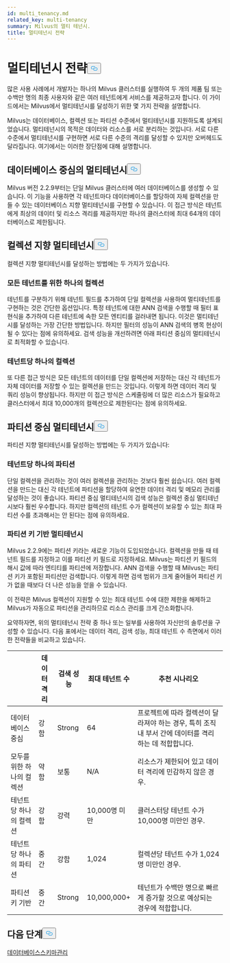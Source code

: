 ```yaml
---
id: multi_tenancy.md
related_key: multi-tenancy
summary: Milvus의 멀티 테넌시.
title: 멀티테넌시 전략
---
```

<h1 id="Multi-tenancy-strategies" class="common-anchor-header">멀티테넌시 전략<button data-href="#Multi-tenancy-strategies" class="anchor-icon" translate="no">
      <svg translate="no"
        aria-hidden="true"
        focusable="false"
        height="20"
        version="1.1"
        viewBox="0 0 16 16"
        width="16"
      >
        <path
          fill="#0092E4"
          fill-rule="evenodd"
          d="M4 9h1v1H4c-1.5 0-3-1.69-3-3.5S2.55 3 4 3h4c1.45 0 3 1.69 3 3.5 0 1.41-.91 2.72-2 3.25V8.59c.58-.45 1-1.27 1-2.09C10 5.22 8.98 4 8 4H4c-.98 0-2 1.22-2 2.5S3 9 4 9zm9-3h-1v1h1c1 0 2 1.22 2 2.5S13.98 12 13 12H9c-.98 0-2-1.22-2-2.5 0-.83.42-1.64 1-2.09V6.25c-1.09.53-2 1.84-2 3.25C6 11.31 7.55 13 9 13h4c1.45 0 3-1.69 3-3.5S14.5 6 13 6z"
        ></path>
      </svg>
    </button></h1><p>많은 사용 사례에서 개발자는 하나의 Milvus 클러스터를 실행하여 두 개의 제품 팀 또는 수백만 명의 최종 사용자와 같은 여러 테넌트에게 서비스를 제공하고자 합니다. 이 가이드에서는 Milvus에서 멀티테넌시를 달성하기 위한 몇 가지 전략을 설명합니다.</p>
<p>Milvus는 데이터베이스, 컬렉션 또는 파티션 수준에서 멀티테넌시를 지원하도록 설계되었습니다. 멀티테넌시의 목적은 데이터와 리소스를 서로 분리하는 것입니다. 서로 다른 수준에서 멀티테넌시를 구현하면 서로 다른 수준의 격리를 달성할 수 있지만 오버헤드도 달라집니다. 여기에서는 이러한 장단점에 대해 설명합니다.</p>
<h2 id="Database-oriented-multi-tenancy" class="common-anchor-header">데이터베이스 중심의 멀티테넌시<button data-href="#Database-oriented-multi-tenancy" class="anchor-icon" translate="no">
      <svg translate="no"
        aria-hidden="true"
        focusable="false"
        height="20"
        version="1.1"
        viewBox="0 0 16 16"
        width="16"
      >
        <path
          fill="#0092E4"
          fill-rule="evenodd"
          d="M4 9h1v1H4c-1.5 0-3-1.69-3-3.5S2.55 3 4 3h4c1.45 0 3 1.69 3 3.5 0 1.41-.91 2.72-2 3.25V8.59c.58-.45 1-1.27 1-2.09C10 5.22 8.98 4 8 4H4c-.98 0-2 1.22-2 2.5S3 9 4 9zm9-3h-1v1h1c1 0 2 1.22 2 2.5S13.98 12 13 12H9c-.98 0-2-1.22-2-2.5 0-.83.42-1.64 1-2.09V6.25c-1.09.53-2 1.84-2 3.25C6 11.31 7.55 13 9 13h4c1.45 0 3-1.69 3-3.5S14.5 6 13 6z"
        ></path>
      </svg>
    </button></h2><p>Milvus 버전 2.2.9부터는 단일 Milvus 클러스터에 여러 데이터베이스를 생성할 수 있습니다. 이 기능을 사용하면 각 테넌트마다 데이터베이스를 할당하여 자체 컬렉션을 만들 수 있는 데이터베이스 지향 멀티테넌시를 구현할 수 있습니다. 이 접근 방식은 테넌트에게 최상의 데이터 및 리소스 격리를 제공하지만 하나의 클러스터에 최대 64개의 데이터베이스로 제한됩니다.</p>
<h2 id="Collection-oriented-multi-tenancy" class="common-anchor-header">컬렉션 지향 멀티테넌시<button data-href="#Collection-oriented-multi-tenancy" class="anchor-icon" translate="no">
      <svg translate="no"
        aria-hidden="true"
        focusable="false"
        height="20"
        version="1.1"
        viewBox="0 0 16 16"
        width="16"
      >
        <path
          fill="#0092E4"
          fill-rule="evenodd"
          d="M4 9h1v1H4c-1.5 0-3-1.69-3-3.5S2.55 3 4 3h4c1.45 0 3 1.69 3 3.5 0 1.41-.91 2.72-2 3.25V8.59c.58-.45 1-1.27 1-2.09C10 5.22 8.98 4 8 4H4c-.98 0-2 1.22-2 2.5S3 9 4 9zm9-3h-1v1h1c1 0 2 1.22 2 2.5S13.98 12 13 12H9c-.98 0-2-1.22-2-2.5 0-.83.42-1.64 1-2.09V6.25c-1.09.53-2 1.84-2 3.25C6 11.31 7.55 13 9 13h4c1.45 0 3-1.69 3-3.5S14.5 6 13 6z"
        ></path>
      </svg>
    </button></h2><p>컬렉션 지향 멀티테넌시를 달성하는 방법에는 두 가지가 있습니다.</p>
<h3 id="One-collection-for-all-tenants" class="common-anchor-header">모든 테넌트를 위한 하나의 컬렉션</h3><p>테넌트를 구분하기 위해 테넌트 필드를 추가하여 단일 컬렉션을 사용하여 멀티테넌트를 구현하는 것은 간단한 옵션입니다. 특정 테넌트에 대한 ANN 검색을 수행할 때 필터 표현식을 추가하여 다른 테넌트에 속한 모든 엔티티를 걸러내면 됩니다. 이것은 멀티테넌시를 달성하는 가장 간단한 방법입니다. 하지만 필터의 성능이 ANN 검색의 병목 현상이 될 수 있다는 점에 유의하세요. 검색 성능을 개선하려면 아래 파티션 중심의 멀티테넌시로 최적화할 수 있습니다.</p>
<h3 id="One-collection-per-tenant" class="common-anchor-header">테넌트당 하나의 컬렉션</h3><p>또 다른 접근 방식은 모든 테넌트의 데이터를 단일 컬렉션에 저장하는 대신 각 테넌트가 자체 데이터를 저장할 수 있는 컬렉션을 만드는 것입니다. 이렇게 하면 데이터 격리 및 쿼리 성능이 향상됩니다. 하지만 이 접근 방식은 스케줄링에 더 많은 리소스가 필요하고 클러스터에서 최대 10,000개의 컬렉션으로 제한된다는 점에 유의하세요.</p>
<h2 id="Partition-oriented-multi-tenancy" class="common-anchor-header">파티션 중심 멀티테넌시<button data-href="#Partition-oriented-multi-tenancy" class="anchor-icon" translate="no">
      <svg translate="no"
        aria-hidden="true"
        focusable="false"
        height="20"
        version="1.1"
        viewBox="0 0 16 16"
        width="16"
      >
        <path
          fill="#0092E4"
          fill-rule="evenodd"
          d="M4 9h1v1H4c-1.5 0-3-1.69-3-3.5S2.55 3 4 3h4c1.45 0 3 1.69 3 3.5 0 1.41-.91 2.72-2 3.25V8.59c.58-.45 1-1.27 1-2.09C10 5.22 8.98 4 8 4H4c-.98 0-2 1.22-2 2.5S3 9 4 9zm9-3h-1v1h1c1 0 2 1.22 2 2.5S13.98 12 13 12H9c-.98 0-2-1.22-2-2.5 0-.83.42-1.64 1-2.09V6.25c-1.09.53-2 1.84-2 3.25C6 11.31 7.55 13 9 13h4c1.45 0 3-1.69 3-3.5S14.5 6 13 6z"
        ></path>
      </svg>
    </button></h2><p>파티션 지향 멀티테넌시를 달성하는 방법에는 두 가지가 있습니다:</p>
<h3 id="One-partition-per-tenant" class="common-anchor-header">테넌트당 하나의 파티션</h3><p>단일 컬렉션을 관리하는 것이 여러 컬렉션을 관리하는 것보다 훨씬 쉽습니다. 여러 컬렉션을 만드는 대신 각 테넌트에 파티션을 할당하여 유연한 데이터 격리 및 메모리 관리를 달성하는 것이 좋습니다. 파티션 중심 멀티테넌시의 검색 성능은 컬렉션 중심 멀티테넌시보다 훨씬 우수합니다. 하지만 컬렉션의 테넌트 수가 컬렉션이 보유할 수 있는 최대 파티션 수를 초과해서는 안 된다는 점에 유의하세요.</p>
<h3 id="Partition-key-based-multi-tenancy" class="common-anchor-header">파티션 키 기반 멀티테넌시</h3><p>Milvus 2.2.9에는 파티션 키라는 새로운 기능이 도입되었습니다. 컬렉션을 만들 때 테넌트 필드를 지정하고 이를 파티션 키 필드로 지정하세요. Milvus는 파티션 키 필드의 해시 값에 따라 엔티티를 파티션에 저장합니다. ANN 검색을 수행할 때 Milvus는 파티션 키가 포함된 파티션만 검색합니다. 이렇게 하면 검색 범위가 크게 줄어들어 파티션 키가 없을 때보다 더 나은 성능을 얻을 수 있습니다.</p>
</div>
<p>이 전략은 Milvus 컬렉션이 지원할 수 있는 최대 테넌트 수에 대한 제한을 해제하고 Milvus가 자동으로 파티션을 관리하므로 리소스 관리를 크게 간소화합니다.</p>
<p>요약하자면, 위의 멀티테넌시 전략 중 하나 또는 일부를 사용하여 자신만의 솔루션을 구성할 수 있습니다. 다음 표에서는 데이터 격리, 검색 성능, 최대 테넌트 수 측면에서 이러한 전략들을 비교하고 있습니다.</p>
<table>
<thead>
<tr><th></th><th>데이터 격리</th><th>검색 성능</th><th>최대 테넌트 수</th><th>추천 시나리오</th></tr>
</thead>
<tbody>
<tr><td>데이터베이스 중심</td><td>강함</td><td>Strong</td><td>64</td><td>프로젝트에 따라 컬렉션이 달라져야 하는 경우, 특히 조직 내 부서 간에 데이터를 격리하는 데 적합합니다.</td></tr>
<tr><td>모두를 위한 하나의 컬렉션</td><td>약함</td><td>보통</td><td>N/A</td><td>리소스가 제한되어 있고 데이터 격리에 민감하지 않은 경우.</td></tr>
<tr><td>테넌트당 하나의 컬렉션</td><td>강함</td><td>강력</td><td>10,000명 미만</td><td>클러스터당 테넌트 수가 10,000명 미만인 경우.</td></tr>
<tr><td>테넌트당 하나의 파티션</td><td>중간</td><td>강함</td><td>1,024</td><td>컬렉션당 테넌트 수가 1,024명 미만인 경우.</td></tr>
<tr><td>파티션 키 기반</td><td>중간</td><td>Strong</td><td>10,000,000+</td><td>테넌트가 수백만 명으로 빠르게 증가할 것으로 예상되는 경우에 적합합니다.</td></tr>
</tbody>
</table>
<h2 id="Whats-next" class="common-anchor-header">다음 단계<button data-href="#Whats-next" class="anchor-icon" translate="no">
      <svg translate="no"
        aria-hidden="true"
        focusable="false"
        height="20"
        version="1.1"
        viewBox="0 0 16 16"
        width="16"
      >
        <path
          fill="#0092E4"
          fill-rule="evenodd"
          d="M4 9h1v1H4c-1.5 0-3-1.69-3-3.5S2.55 3 4 3h4c1.45 0 3 1.69 3 3.5 0 1.41-.91 2.72-2 3.25V8.59c.58-.45 1-1.27 1-2.09C10 5.22 8.98 4 8 4H4c-.98 0-2 1.22-2 2.5S3 9 4 9zm9-3h-1v1h1c1 0 2 1.22 2 2.5S13.98 12 13 12H9c-.98 0-2-1.22-2-2.5 0-.83.42-1.64 1-2.09V6.25c-1.09.53-2 1.84-2 3.25C6 11.31 7.55 13 9 13h4c1.45 0 3-1.69 3-3.5S14.5 6 13 6z"
        ></path>
      </svg>
    </button></h2><p><a href="/docs/ko/manage_databases.md">데이터베이스</a><a href="/docs/ko/schema.md">스키마</a><a href="/docs/ko/manage_databases.md">관리</a></p>
